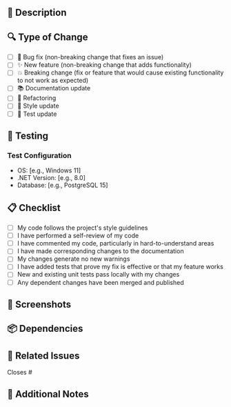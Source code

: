 ## 📝 Description
<!-- Provide a detailed description of the changes -->

## 🔍 Type of Change
- [ ] 🐛 Bug fix (non-breaking change that fixes an issue)
- [ ] ✨ New feature (non-breaking change that adds functionality)
- [ ] 💥 Breaking change (fix or feature that would cause existing functionality to not work as expected)
- [ ] 📚 Documentation update
- [ ] 🔨 Refactoring
- [ ] 🎨 Style update
- [ ] 🧪 Test update

## 🧪 Testing
<!-- Describe the tests you ran and how to reproduce them -->

### Test Configuration
- OS: [e.g., Windows 11]
- .NET Version: [e.g., 8.0]
- Database: [e.g., PostgreSQL 15]

## 📋 Checklist
- [ ] My code follows the project's style guidelines
- [ ] I have performed a self-review of my code
- [ ] I have commented my code, particularly in hard-to-understand areas
- [ ] I have made corresponding changes to the documentation
- [ ] My changes generate no new warnings
- [ ] I have added tests that prove my fix is effective or that my feature works
- [ ] New and existing unit tests pass locally with my changes
- [ ] Any dependent changes have been merged and published

## 📸 Screenshots
<!-- If applicable, add screenshots to help explain your changes -->

## 📦 Dependencies
<!-- List any dependencies that are required for this change -->

## 🔗 Related Issues
<!-- Link to any related issues here using #issue-number -->
Closes #

## 📢 Additional Notes
<!-- Add any additional notes or context about the PR here --> 